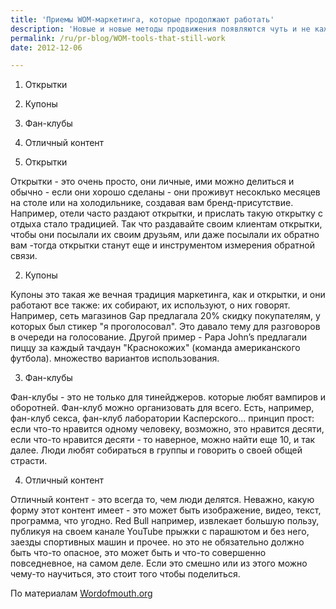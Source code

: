 ```yaml
---
title: 'Приемы WOM-маркетинга, которые продолжают работать'
description: 'Новые и новые методы продвижения появляются чуть и не каждый день. Но остаются в то же время и старые проверенные методы, которые работали 10 лет назад, и скорее всего будут работать еще 10 лет. Основы те же, и если приглядеться, современные технологии просто придают форму пяти основным принципам: 1. Открытки 2. Купоны'
permalink: /ru/pr-blog/WOM-tools-that-still-work
date: 2012-12-06

---
```


1. Открытки

2. Купоны

3. Фан-клубы

4. Отличный контент

1. Открытки

Открытки  - это очень просто, они личные, ими можно делиться и обычно - если они хорошо сделаны - они проживут несоклько месяцев на столе или на холодильнике, создавая вам бренд-присутствие. Например, отели часто раздают открытки, и прислать такую открытку с отдыха стало традицией. Так что раздавайте своим клиентам открытки, чтобы они посылали их своим друзьям, или даже посылали их обратно вам -тогда открытки станут еще и инструментом измерения обратной связи.

2. Купоны

Купоны это такая же вечная традиция маркетинга, как и открытки, и они работают все также: их собирают, их используют, о них говорят. Например, сеть магазинов Gap предлагала 20% скидку покупателям, у которых был стикер "я проголосовал". Это давало тему для разговоров в очереди на голосование. Другой пример - Papa John’s предлагали пиццу за каждый тачдаун  "Краснокожих" (команда американского футбола). множество вариантов использования.

3. Фан-клубы

Фан-клубы  - это не только для тинейджеров. которые любят вампиров и оборотней. Фан-клуб можно организовать для всего. Есть, например, фан-клуб секса, фан-клуб лаборатории Касперского... принцип прост: если что-то нравится одному человеку, возможно, это нравится десяти, если что-то нравится десяти - то наверное, можно найти еще 10, и так далее. Люди любят собираться в группы и говорить о своей общей страсти.

4. Отличный контент

Отличный контент - это всегда то, чем люди делятся. Неважно, какую форму этот контент имеет - это может быть изображение, видео, текст, программа, что угодно. Red Bull например, извлекает большую пользу, публикуя на своем канале YouTube прыжки с парашютом и без него, заезды спортивных машин и прочее. но это не обязательно должно быть что-то опасное, это может быть и что-то совершенно повседневное, на самом деле. Если это смешно или из этого можно чему-то научиться, это стоит того чтобы поделиться.

По материалам <a href="http://wordofmouth.org/blog/classic-word-of-mouth-tools-that-still-work">Wordofmouth.org</a>

